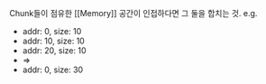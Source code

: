 Chunk들이 점유한 [[Memory]] 공간이 인접하다면 그 둘을 합치는 것.
e.g.
- addr: 0, size: 10
- addr: 10, size: 10
- addr: 20, size: 10
- =>
- addr: 0, size: 30